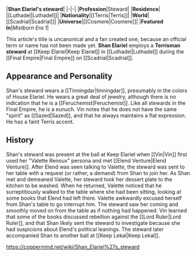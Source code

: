 |**Shan Elariel's steward**|
|-|-|
|**Profession**|Steward|
|**Residence**|[[Luthadel\|Luthadel]]|
|**Nationality**|[[Terris\|Terris]]|
|**World**|[[Scadrial\|Scadrial]]|
|**Universe**|[[Cosmere\|Cosmere]]|
|**Featured In**|*Mistborn Era 1*|

This article's title is uncanonical and a fan created one, because an official term or name has not been made yet.
**Shan Elariel** employs a **Terrisman steward** at [[Keep Elariel\|Keep Elariel]] in [[Luthadel\|Luthadel]] during the [[Final Empire\|Final Empire]] on [[Scadrial\|Scadrial]].

## Appearance and Personality
Shan's steward wears a [[Tinningdar\|tinningdar]], presumably in the colors of House Elariel. He wears a great deal of jewelry, although there is no indication that he is a [[Feruchemist\|Feruchemist]]. Like all stewards in the Final Empire, he is a eunuch. Vin notes that he does not have the same "spirit" as [[Sazed\|Sazed]], and that he always maintains a flat expression. He has a faint Terris accent.

## History
Shan's steward was present at the ball at Keep Elariel when [[Vin\|Vin]] first used her "Valette Renoux" persona and met [[Elend Venture\|Elend Venture]]. After Elend was seen talking to Valette, the steward was sent to her table with a request (or rather, a demand) from Shan to join her. As Shan met and demeaned Valette, her steward took her dessert plate to the kitchen to be washed. When he returned, Valette noticed that he surreptitiously walked to the table where she had been sitting, looking at some books that Elend had left there. Valette awkwardly excused herself from Shan's table to go interrupt him. The steward saw her coming and smoothly moved on from the table as if nothing had happened. Vin learned that some of the books discussed rebellion against the [[Lord Ruler\|Lord Ruler]], and that Shan likely sent the steward to investigate because she had suspicions about Elend's political leanings. The steward later accompanied Shan to another ball at [[Keep Lekal\|Keep Lekal]].



https://coppermind.net/wiki/Shan_Elariel%27s_steward